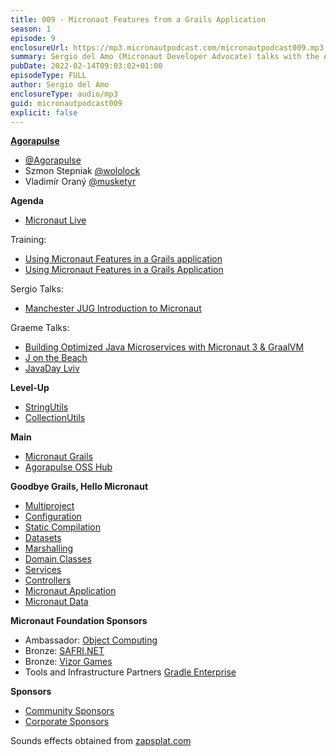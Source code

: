 ```yaml
---
title: 009 - Micronaut Features from a Grails Application
season: 1
episode: 9
enclosureUrl: https://mp3.micronautpodcast.com/micronautpodcast009.mp3
summary: Sergio del Amo (Micronaut Developer Advocate) talks with the Agorapulse crew. Agorapulse was a pioneer in the usage of Micronaut features from Grails Application. Moreover, they maintain several open-source libraries to help integrate Micronaut and Grails, and they have written about their migration from Grails to Micronaut.
pubDate: 2022-02-14T09:03:02+01:00
episodeType: FULL
author: Sergio del Amo
enclosureType: audio/mp3
guid: micronautpodcast009
explicit: false
---
```


**[Agorapulse](https://www.agorapulse.com)**

- [@Agorapulse](https://twitter.com/agorapulse)
- Szmon Stepniak [@wololock](https://twitter.com/wololock)
- Vladimír Oraný [@musketyr](https://twitter.com/musketyr)

**Agenda**

- [Micronaut Live](https://twitch.tv/micronautfw)

Training:

- [Using Micronaut Features in a Grails application](https://objectcomputing.com/services/training/catalog/grails/micronaut-and-grails)
- [Using Micronaut Features in a Grails Application](https://objectcomputing.com/services/training/catalog/grails/micronaut-and-grails)

Sergio Talks:

- [Manchester JUG Introduction to Micronaut](https://www.meetup.com/ManchesterUK-Java-Community/events/283472160/)

Graeme Talks:

- [Building Optimized Java Microservices with Micronaut 3 & GraalVM](https://www.jfokus.se/talks/790)
- [J on the Beach](https://www.jonthebeach.com)
- [JavaDay Lviv](https://www.javaday.org.ua)

**Level-Up**

- [StringUtils](https://docs.micronaut.io/latest/api/io/micronaut/core/util/StringUtils.html)
- [CollectionUtils](https://docs.micronaut.io/latest/api/io/micronaut/core/util/CollectionUtils.html)

**Main**

- [Micronaut Grails](https://agorapulse.github.io/micronaut-grails/)
- [Agorapulse OSS Hub](https://agorapulse.github.io/agorapulse-oss/)

**Goodbye Grails, Hello Micronaut** 

- [Multiproject](https://medium.com/p/ffeaab056e28)
- [Configuration](https://medium.com/p/6aaab659112a)
- [Static Compilation](https://medium.com/p/a5a01bad2a06)
- [Datasets](https://medium.com/p/440c8b50fb56)
- [Marshalling](https://medium.com/p/7b69d9a132bc)
- [Domain Classes](https://medium.com/p/ad2d2782059f)
- [Services](https://medium.com/p/f7d1ba4025f2)
- [Controllers](https://medium.com/p/724e51ec3925/)
- [Micronaut Application](https://medium.com/p/c0d3956afe47)
- [Micronaut Data](https://medium.com/p/759c6c36bc7)

**Micronaut Foundation Sponsors**

- Ambassador: [Object Computing](https://objectcomputing.com)
- Bronze: [SAFRI.NET](https://www.safri.net/)
- Bronze: [Vizor Games](https://vizor-interactive.com/en/)
- Tools and Infrastructure Partners [Gradle Enterprise](https://gradle.com)

**Sponsors**

- [Community Sponsors](https://micronaut.io/foundation/community-sponsorship/)
- [Corporate Sponsors](https://micronaut.io/foundation/corporate-sponsorship/)

Sounds effects obtained from [zapsplat.com](https:/zapsplat.com)